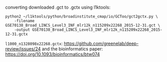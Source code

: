 converting downloaded .gct to .gctx using l1ktools:

```
python2 ~/l1ktools/python/broadinstitute_cmap/io/GCToo/gct2gctx.py \
    -filename GSE70138_Broad_LINCS_Level3_INF_mlr12k_n115209x22268_2015-12-31.gct \
    -output GSE70138_Broad_LINCS_Level3_INF_mlr12k_n115209x22268_2015-12-31.gctx
```

`l1000_n1328098x22268.gctx`: 
https://github.com/greenelab/deep-review/issues/24
and the bioinformatics paper: https://doi.org/10.1093/bioinformatics/btw074
